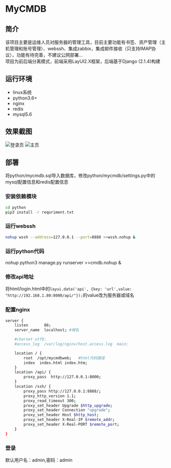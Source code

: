 # MyCMDB
## 简介
该项目主要是运维人员对服务器的管理工具，目前主要功能有书签、资产管理（主机管理和账号管理）、webssh、集成zabbix，集成邮件接收（只支持IMAP协议），功能有待完善，不建议公网部署...<br/>
项目为前后端分离模式，前端采用LayUI2.X框架，后端基于Django (2.1.4)构建
## 运行环境
- linux系统
- python3.6+
- nginx
- redis
- mysql5.6
## 效果截图
![登录页](http://py0u41dsf.bkt.clouddn.com/%E5%BE%AE%E4%BF%A1%E5%9B%BE%E7%89%87_20190918175300.png)
![主页](http://py0u41dsf.bkt.clouddn.com/687474703a2f2f7079307534316473662e626b742e636c6f7564646e2e636f6d2f2545352542452541452545342542462541312545352539422542452545372538392538375f32303139303931383138303133312e706e67.png)
## 部署
将python/mycmdb.sql导入数据库，修改python/mycmdb/settings.py中的mysql配置信息和redis配置信息
### 安装依赖模块
```bash
cd python
pip3 install -r requriment.txt
```
### 运行webssh
```bash
nohup wssh --address=127.0.0.1 --port=8888 >>wssh.nohup &
```
### 运行python代码
nohup python3 manage.py runserver >>cmdb.nohup &
### 修改api地址
将html/login.html中的`layui.data('api', {key: 'url',value: "http://192.168.1.80:8000/api/"});`的value改为服务器或域名
### 配置nginx
```bash
server {
    listen       80;
    server_name  localhost; #域名

    #charset utf8;  
    #access_log  /var/log/nginx/host.access.log  main;

    location / {
        root  /opt/mycmdbweb;   #html代码路径
        index  index.html index.htm;
    }
    location /api/ {
        proxy_pass  http://127.0.0.1:8000;
    }
    location /ssh/ {
        proxy_pass http://127.0.0.1:8888/;
        proxy_http_version 1.1;
        proxy_read_timeout 300;
        proxy_set_header Upgrade $http_upgrade;
        proxy_set_header Connection "upgrade";
        proxy_set_header Host $http_host;
        proxy_set_header X-Real-IP $remote_addr;
        proxy_set_header X-Real-PORT $remote_port;
    }
}
```
### 登录
默认用户名：admin,密码：admin
